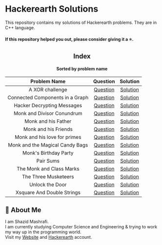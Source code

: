 # Hackerearth Solutions

This repository contains my solutions of Hackerearth problems. They are in C++ language.  

#### If this repository helped you out, please consider giving it a :star:.

<div align="center">

## Index
#### Sorted by problem name
|  Problem Name  |  Question  |  Solution   |
| :------------: | :--------: | :---------: |
| A XOR challenge | [Question](https://www.hackerearth.com/practice/basic-programming/bit-manipulation/basics-of-bit-manipulation/practice-problems/algorithm/xor-challenge-2420f189) | [Solution](https://github.com/ShazidMashrafi/Hackerearth-Solutions/tree/main/Codes/A%20XOR%20challenge)
| Connected Components in a Graph | [Question](https://www.hackerearth.com/problem/algorithm/connected-components-in-a-graph) | [Solution](https://github.com/ShazidMashrafi/Hackerearth-Solutions/tree/main/Codes/Connected%20Components%20in%20a%20Graph)
| Hacker Decrypting Messages | [Question](https://www.hackerearth.com/practice/math/number-theory/basic-number-theory-2/practice-problems/algorithm/hacker-with-prime-bebe28ac) | [Solution](https://github.com/ShazidMashrafi/Hackerearth-Solutions/tree/main/Codes/Hacker%20Decrypting%20Messages)
| Monk and Divisor Conundrum | [Question](https://www.hackerearth.com/problem/algorithm/monk-and-divisor-conundrum-56e0eb99) | [Solution](https://github.com/ShazidMashrafi/Hackerearth-Solutions/tree/main/Codes/Monk%20and%20Divisor%20Conundrum)
| Monk and his Father | [Question](https://www.hackerearth.com/problem/algorithm/monk-and-his-father-93b639f4) | [Solution](https://github.com/ShazidMashrafi/Hackerearth-Solutions/tree/main/Codes/Monk%20and%20his%20Father)
| Monk and his Friends | [Question](https://www.hackerearth.com/practice/data-structures/trees/binary-search-tree/practice-problems/algorithm/monk-and-his-friends) | [Solution](https://github.com/ShazidMashrafi/Hackerearth-Solutions/tree/main/Codes/Monk%20and%20his%20Friends)
| Monk and his love for primes | [Question](https://www.hackerearth.com/problem/algorithm/monk-and-his-love-for-primes) | [Solution](https://github.com/ShazidMashrafi/Hackerearth-Solutions/tree/main/Codes/Monk%20and%20his%20love%20for%20primes)
| Monk and the Magical Candy Bags | [Question](https://www.hackerearth.com/practice/data-structures/trees/heapspriority-queues/practice-problems/algorithm/monk-and-the-magical-candy-bags/) | [Solution](https://github.com/ShazidMashrafi/Hackerearth-Solutions/tree/main/Codes/Monk%20and%20the%20Magical%20Candy%20Bags)
| Monk's Birthday Party | [Question](https://www.hackerearth.com/problem/algorithm/monks-birthday-party) | [Solution](https://github.com/ShazidMashrafi/Hackerearth-Solutions/tree/main/Codes/Monk's%20Birthday%20Party)
| Pair Sums | [Question](https://www.hackerearth.com/practice/data-structures/hash-tables/basics-of-hash-tables/practice-problems/algorithm/pair-sums) | [Solution](https://github.com/ShazidMashrafi/Hackerearth-Solutions/tree/main/Codes/Pair%20Sums)
| The Monk and Class Marks | [Question](https://www.hackerearth.com/problem/algorithm/the-monk-and-class-marks) | [Solution](https://github.com/ShazidMashrafi/Hackerearth-Solutions/tree/main/Codes/The%20Monk%20and%20Class%20Marks)
| The Three Musketeers | [Question](https://www.hackerearth.com/problem/algorithm/the-three-musketeers-6efd5f2d) | [Solution](https://github.com/ShazidMashrafi/Hackerearth-Solutions/tree/main/Codes/The%20Three%20Musketeers)
| Unlock the Door | [Question](https://www.hackerearth.com/practice/math/number-theory/basic-number-theory-1/practice-problems/algorithm/name-count) | [Solution](https://github.com/ShazidMashrafi/Hackerearth-Solutions/tree/main/Codes/Unlock%20the%20Door)
| Xsquare And Double Strings | [Question](https://www.hackerearth.com/practice/data-structures/hash-tables/basics-of-hash-tables/practice-problems/algorithm/xsquare-and-double-strings-1/)| [Solution](https://github.com/ShazidMashrafi/Hackerearth-Solutions/tree/main/Codes/Xsquare%20And%20Double%20Strings)

</div>

## 🚀 About Me

I am Shazid Mashrafi.  
I am currently studying Computer Science and Engineering & trying to work my way up in the programming world.   
Visit my [Website](https://shazidmashrafi.com) and [Hackerearth](https://www.hackerearth.com/@shazidmashrafi) account.
